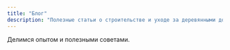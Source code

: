 ```yaml
---
title: "Блог"
description: "Полезные статьи о строительстве и уходе за деревянными домами"
---
```


Делимся опытом и полезными советами.